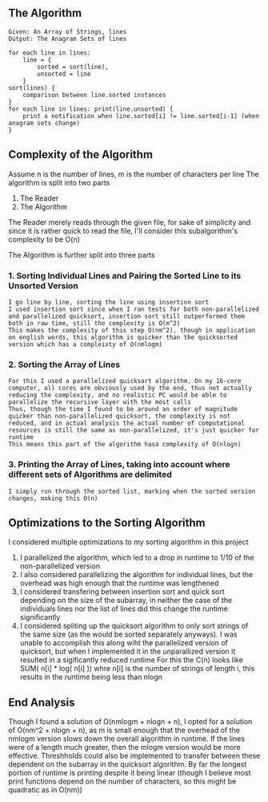 ## The Algorithm
    Given: An Array of Strings, lines
    Output: The Anagram Sets of lines

    for each line in lines: 
        line = {
            sorted = sort(line),
            unsorted = line
        }
    sort(lines) {
        comparison between line.sorted instances
    }
    for each line in lines: print(line.unsorted) {
        print a notification when line.sorted[i] != line.sorted[i-1] (when anagram sets change)
    }

## Complexity of the Algorithm
Assume n is the number of lines, m is the number of characters per line
The algorithm is split into two parts

1. The Reader
2. The Algorithm

The Reader merely reads through the given file, for sake of simplicity and since it is rather quick to read the file, I'll consider this subalgorithm's complexity to be O(n)

The Algorithm is further split into three parts

### 1. Sorting Individual Lines and Pairing the Sorted Line to its Unsorted Version
    I go line by line, sorting the line using insertion sort
    I used insertion sort since when I ran tests for both non-parallelized and parallelized quicksort, insertion sort still outperformed them both in raw time, still the complexity is O(m^2)
    This makes the complexity of this step O(nm^2), though in application on english words, this algorithm is quicker than the quicksorted version which has a compleixty of O(nmlogm)
### 2. Sorting the Array of Lines
    For this I used a parallelized quicksort algorithm. On my 16-core computer, all cores are obviously used by the end, thus not actually reducing the complexity, and no realistic PC would be able to parallelize the recursive layer with the most calls
    Thus, though the time I found to be around an order of magnitude quicker than non-parallelized quicksort, the complexity is not reduced, and in actual analysis the actual number of computational resources is still the same as non-parallelized, it's just quicker for runtime
    This means this part of the algorithm hasa complexity of O(nlogn)
### 3. Printing the Array of Lines, taking into account where different sets of Algorithms are delimited
    I simply run through the sorted list, marking when the sorted version changes, making this O(n)

## Optimizations to the Sorting Algorithm
I considered multiple optimizations to my sorting algorithm in this project
1. I parallelized the algorithm, which led to a drop in runtime to 1/10 of the non-parallelized version
2. I also considered parallelizing the algorithm for individual lines, but the overhead was high enough that the runtime was lengthened
3. I considered transfering between insertion sort and quick sort depending on the size of the subarray, in neither the case of the individuals lines nor the list of lines did this change the runtime significantly
4. I considered spliting up the quicksort algorithm to only sort strings of the same size (as the would be sorted separately anyways). I was unable to accomplish this along wiht the parallelized version of quicksort, but when I implemented it in the unparallized version it resulted in a sigificantly reduced runtime
    For this the C(n) looks like SUM( n[i] * log( n[i] )) whre n[i] is the number of strings of length i, this results in the runtime being less than nlogn

## End Analysis
Though I found a solution of O(nmlogm + nlogn + n), I opted for a solution of O(nm^2 + nlogn + n), as m is small enough that the overhead of the nmlogm version slows down the overall algorithm in runtime. If the lines were of a length much greater, then the mlogm version would be more effective. Threshholds could also be implemented to transfer between these dependent on the subarray in the quicksort algorithm.
By far the longest portion of runtime is printing despite it being linear (though I believe most print functions depend on the number of characters, so this might be quadratic as in O(nm))
